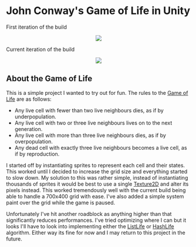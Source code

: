 # John Conway's Game of Life in Unity

First iteration of the build
<p align="center">
  <img src="https://i.imgur.com/OF7c04Q.gif">
</p>

Current iteration of the build
<p align="center">
  <img src="https://i.imgur.com/yGDZa41.gif">
</p>

## About the Game of Life
This is a simple project I wanted to try out for fun. The rules to the [Game of Life](https://en.wikipedia.org/wiki/Conway%27s_Game_of_Life) are as follows:

- Any live cell with fewer than two live neighbours dies, as if by underpopulation.
- Any live cell with two or three live neighbours lives on to the next generation.
- Any live cell with more than three live neighbours dies, as if by overpopulation.
- Any dead cell with exactly three live neighbours becomes a live cell, as if by reproduction.

I started off by instantiating sprites to represent each cell and their states. This worked until I decided to increase the grid size and everything started to slow down. My solution to this was rather simple, instead of instantiating thousands of sprites it would be best to use a single [Texture2D](https://docs.unity3d.com/ScriptReference/Texture2D.html) and alter its pixels instead. This worked tremendously well with the current build being able to handle a 700x400 grid with ease. I've also added a simple system paint over the grid while the game is paused.

Unfortunately I've hit another roadblock as anything higher than that significantly reduces performances. I've tried optimizing where I can but it looks I'll have to look into implementing either the [ListLife](http://dotat.at/prog/life/life.html) or [HashLife](https://en.wikipedia.org/wiki/Hashlife) algorithm. Either way its fine for now and I may return to this project in the future.
